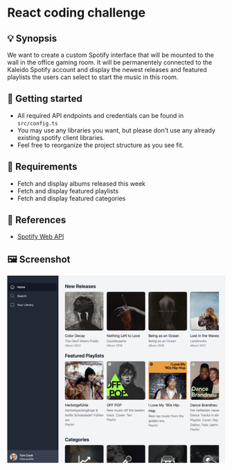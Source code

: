# React coding challenge

## 💡 Synopsis

We want to create a custom Spotify interface that will be mounted to the wall in the office gaming room. It will be permanentely connected to the Kaleido Spotify account and display the newest releases and featured playlists the users can select to start the music in this room.

## 🚀 Getting started

- All required API endpoints and credentials can be found in `src/config.ts`
- You may use any libraries you want, but please don't use any already existing spotify client libraries.
- Feel free to reorganize the project structure as you see fit.

## 📖 Requirements

- Fetch and display albums released this week
- Fetch and display featured playlists
- Fetch and display featured categories

## 📎 References

- [Spotify Web API](https://developer.spotify.com/documentation/web-api/)

## 🖼️ Screenshot

![screenshot](public/screenshot.png)
